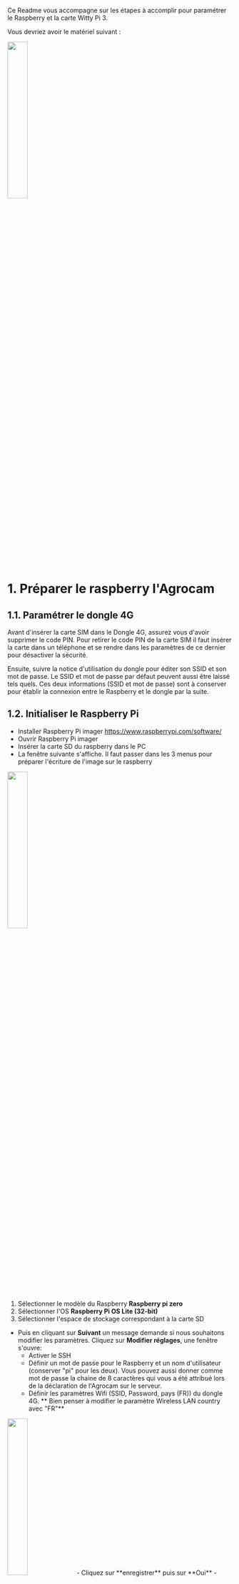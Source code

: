 Ce Readme vous accompagne sur les étapes à accomplir pour paramétrer le Raspberry et la carte Witty Pi 3. 

Vous devriez avoir le matériel suivant : 

<img src="https://user-images.githubusercontent.com/93132152/190139861-a0678fe1-11a7-469f-9545-627c0b963aad.png" width=30% height=30%>

# 1. Préparer le raspberry l'Agrocam 
## 1.1. Paramétrer le dongle 4G
Avant d'insérer la carte SIM dans le Dongle 4G, assurez vous d'avoir supprimer le code PIN. Pour retirer le code PIN de la carte SIM il faut insérer la carte dans un téléphone et se rendre dans les paramètres de ce dernier pour désactiver la sécurité.

Ensuite, suivre la notice d'utilisation du dongle pour éditer son SSID et son mot de passe. Le SSID et mot de passe par défaut peuvent aussi être laissé tels quels. Ces deux informations (SSID et mot de passe) sont à conserver pour établir la connexion entre le Raspberry et le dongle par la suite.

## 1.2. Initialiser le Raspberry Pi
- Installer Raspberry Pi imager https://www.raspberrypi.com/software/
- Ouvrir Raspberry Pi imager
- Insérer la carte SD du raspberry dans le PC
- La fenêtre suivante s'affiche. Il faut passer dans les 3 menus pour préparer l'écriture de l'image sur le raspberry
<img src="https://github.com/Mobilab-AgroTIC/Agrocam/assets/93132152/0d2109b7-a593-48bd-8a5c-4dd2083974d9" width=30% height=30%>

1. Sélectionner le modèle du Raspberry **Raspberry pi zero**
2. Sélectionner l'OS **Raspberry Pi OS Lite (32-bit)**
3. Sélectionner l'espace de stockage correspondant à la carte SD


- Puis en cliquant sur **Suivant** un message demande si nous souhaitons modifier les paramètres. Cliquez sur **Modifier réglages**, une fenêtre s'ouvre:
    - Activer le SSH
    - Définir un mot de passe pour le Raspberry et un nom d'utilisateur (conserver "pi" pour les deux). Vous pouvez aussi donner comme mot de passe la chaine de 8 caractères qui vous a été attribué lors de la déclaration de l'Agrocam sur le serveur.
    - Définir les paramètres Wifi (SSID, Password, pays (FR)) du dongle 4G. ** Bien penser à modifier le paramètre Wireless LAN country avec "FR"**
<img src="https://user-images.githubusercontent.com/93132152/169276815-ce32ffe7-997c-40b8-b6e8-bc613ae2f673.png" width=30% height=30%>
- Cliquez sur **enregistrer** puis sur **Oui**
- L'écriture peut prendre du temps, n'hésitez pas à faire les installations de la partie 1.3 en attendant

## 1.3. Installer les logiciels pour la suite
- Installer [WinSCP](https://winscp.net/eng/download.php) sur votre PC. Ce logiciel permet de se connecter au raspberry en SSH, de parcourir ses fichier et d'interagir avec le terminal de commandes.
- Installer [Network analyzer](https://play.google.com/store/apps/details?id=net.techet.netanalyzerlite.an&hl=fr&gl=US) sur votre smartphone. Cette application permet de scaner un réseau wifi et de trouver les appareils (leur adresse IP) qui y sont connectés.

## 1.4. Réaliser les branchements
- Insérer la carte SD dans le raspberry
- Brancher la Picam. Attention au sens de branchement de la nappe de cable _(cf. photo ci-dessous)_. Attention les connecteurs sont fragiles, à manipuler avec précautions.
<img src="https://www.raspberrypi.com/app/uploads/2016/05/2016-05-15-16.32.19-768x576.jpg" width=20% height=20%>

- Brancher le dongle 4G au Raspberry sur le port **"USB"** _cf. photo ci-dessous_ _Par la suite il est possible que le dongle se déconnecte de temps à autre, ce qui va poser problème. Cela est du au Raspberry qui en fonction des modèle de dongle 4G ne fournit pas une intensité suffisante. Si cela se présente, veuillez brancher le dongle sur une autre source de courant par exemple un chargeur rapide 2 ampères de téléphone portable_
- Brancher l'alimentation sur le port **"PWR IN"** _cf. photo ci-dessous_
<img src="https://user-images.githubusercontent.com/93132152/169502193-72963340-17c8-46ee-b322-8d32348ea31f.png"  width=30% height=30%>

## 1.5. Se connecter au Raspberry depuis un PC

- Connecter un smartphone au réseau du dongle 4G (avec SSID et mot de passe précédemment paramétrés)
- Avec l'application mobile Network Analyzer cliquer sur "Scan" et identifier l'adresse IP du raspberry Pi:
<img src="https://user-images.githubusercontent.com/93132152/170043338-0604e7d1-208b-4c6d-9920-a58e33a77620.png"  width=20% height=20%>

- Sur PC, ouvrir WinSCP et créer une nouvelle session de connexion au Raspberry <img src="https://user-images.githubusercontent.com/93132152/170044340-fa6d77ba-f569-444e-ae02-0d12b61ad0e1.png"  width=10% height=10%>. Saisir les informations suivantes : Protocole de fichier : **SFTP**; Nom d'hôte : **IP obtenue sur Network analyzer**; Nom d'utilisateur : **pi** (sauf changement); Mot de passe : **défini partie 2**
- Depuis WinSCP ouvrir Putty <img src="https://user-images.githubusercontent.com/93132152/170045029-048df6d8-c55e-4bcc-b4fd-a2b8707ec859.png"  width=2% height=2%>
- Un terminal de commande s'ouvre et vous demande un mot de passe. Il s'agit toujours du même défini à la partie 2. Le mot de passe ne s'affiche pas mais appuyer su r "entrer" et ça marche.

## 1.6. Installer les librairies 

### 1.6.1 Installer smbus
```
sudo apt-get install python3-pip
pip install smbus
```

### 1.6.2 Activer le bus I2C
Ouvrir les paramètres ```sudo raspi-config``` puis suivre les étapes :```3 Interface Options/I2C/YES/Finish```
  
# 2 Ajouter les fichiers sur le raspberry pi
Cette opération peut se faire depuis WinSCP en glissant et déposant les fichiers
## 2.1 Créer le répertoire pour les photo
```
sudo mkdir Agrocam
```

## 2.1 Le script de l'Agrocam
Glisser déposer agrocam.py dans /home/pi
Glisser déposer credentials.py dans /home/pi
Glisser déposer agrocam_schedule.wp dans /home/pi/wittypi/schedules
Glisser déposer sync_network_time.sh dans /home/pi/wittypi
Donner tous les droits au script _(première ligne ci-dessous)_ et effacer les "\r" et "r" de fin de ligne _(2e ligne ci-dessous, cela n'est pas toujours nécessaire mais ces caractère spéciaux on pu être ajouté si le script a été édité sur un outil Windows, Visual Studio Code par exemple)_
```
chmod 777 Agrocam
sudo chmod 777 /home/pi/wittypi/sync_network_time.sh
sed -i -e 's/\r$//' agrocam.py
sed -i -e 's/\r$//' credentials.py
sed -i -e 's/\r$//' agrocam_schedule.wpi
sed -i -e 's/\r$//' sync_network_time.sh
```
**Attention :** Le script agrocam.py envoie la commande ```sudo shutdown -h now``` à la fin qui éteint l'Agrocam. Pour débugger le script (c'est-à-dire reprendre la main dessus) il est recommandé de commenter cette ligne _cf. partie 7_

## 2.2 Les credentials
Maintenant on va déposer dans un fichier séparé du script les variables qui permettent de se connecter au serveur FTP où seront envoyées et stockées les photos.

Depuis WinSCP, glisser déposer credentials.py dans ```/home/pi``` une fois modifié avec les informations pertinentes entre les "" (hostname,user,password,url). Ce fichier contient les informations d'authentification pour accéder au serveur FTP sur lequel les photos seront sauvegardées. 

Pour l'url, il faut changer les "id" pour déposer les fichiers sur le FTP de la plateforme Agrocam. Il s'agit d'une chaine de 8 caractères qui vous a été communiquée à la création de votre Agrocam sur la plateforme.

Le fichier peut aussi être crée depuis le terminal :
```
touch .env
sudo nano .env
```
Contenu de .env
```
hostname = ""
user = ""
password =""
url="STOR /data/id/id"
```

# 3. Programmer l'allumage de l'Agrocam avec la carte WittyPi
A partir de cette étape, cette branche diffère fortement de la branche main. On va pouvoir paramétrer l'allumage du raspberry grâce à la carte Witty Pi 4

## 3.1 Installer WittyPi
Installer WittyPi avec les lignes de commandes suivantes.
```
wget http://www.uugear.com/repo/WittyPi4/install.sh
sudo sh install.sh
```
Puis éteindre le raspberry avec ```sudo shutdown -h now``` puis passer à l'étape d'après.
Une fois le raspberry éteint, débrancher l'alimentation électrique.

## 3.2 Connecter la carte WittyPi 4 au Raspberry
Insérer une pile 3V (si possible rechargeable et fourni avec la carte WittyPi 3) dans l'emplacement prévu à cette effet sur la carte Witty Pi

Les broches s'emboitent de la manière suivante.

<img src="https://user-images.githubusercontent.com/93132152/197517482-6a5a1459-3894-4c51-946a-7dcf6b49754d.jpg" width=30% height=30%>


## 3.4 Paramétrer le WittyPi
Brancher l'alimentation électrique directement sur la carte Witty Pi 4(l'alimentation du raspberry a été débranché en 3.1), c'est cette carte qui va ensuite gérer l'alimentation du raspberry. Pour que le raspberry démarre (en attendant qu'on lui donne un planing de mise en route), il faut appuyer sur le bouton poussoir de la carte Witty Pi. Lors de cette première mise en route, il est possible que le Dongle 4G ne s'allume pas. Il suffit de le débrancher et rebrancher.

<img src="https://user-images.githubusercontent.com/93132152/197518071-94065c91-ed4a-4cee-8cfb-99ead7fd86a6.jpg" width=30% height=30%>

Se connecter au Raspberry comme dans la partie 1.5, ouvrir le terminal de commande et démarrer WittyPi avec la commande suivante :
```
sudo ./wittypi/wittyPi.sh
```
Une liste de paramètre et de fonctionnalités s'affichent. Dans l'ordre nous allons procéder ainsi :
1. ```3.Synchronize time``` taper 3 et entrer
2. ```7. Set low voltage threshold``` taper 7 et entrer puis saisir 7V et entrer
3. ```8. Set recovery voltage threshold``` taper 8 et entrer puis saisir 0 et entrer (sinon quand on change la batterie la camera pourrait redemarrer)
4. ```11. View/change other settings...``` taper 11 et entrer. Ensuite suivre les instructions pour chaque paramètre. Attention lorsqu'un paramètre est validé on revient au menu initial, il faut donc revenir dans ```11. View/change other settings...```

| Paramètre  | Valeur |
| ------------- | ------------- |
| Default state when powered  | OFF  |
| Power cut delay after shutdown  | Inchangé  |
| Pulsing interval during sleep  | 20 |
| White LED duration  | 0  |
| Dummy load duration  | 0  |
| Vin adjustment | Inchangé  |
| Vout adjustment  | Inchangé  |
| Iout adjustment  | Inchangé  |

6. ```13. Exit``` taper 13 et entrer

## 3.5 Verser le planning d'allumage
Pour savoir à quelle heure démarrer, la carte WittyPi a besoin du script ```agrocam_schedule.wpi```. La version disponible sur le repository permet de déclencher l'allumage du raspberry à 11h (heure d'hiver, 12h en été) chaque jour. Si vous souhaitez modifier le planning d'allumage et savoir comment modifier le script, référez vous à la [documentation de la carte WittyPi 4](https://www.uugear.com/doc/WittyPi4_UserManual.pdf).

Le script doit être déposé dans le dossier (à l'aide de WinSCP par exemple) /home/pi/wittypi/schedules.

## 3.6 Lancer le planning d'allumage
Rouvrir wittyPi ```sudo ./wittypi/wittyPi.sh```. Puis tapez 6 pour ```6. Choose schedule script```puis tapez le chiffre qui correspond au script ```agrocam_schedule.wpi``` ici c'est 1.

Maintenant il devrait être écrit la prochaine date à laquelle l'Agrocam va démarrer à la ligne 5 des paramètres de la carte WittyPi. Si vous faites l'étape précédente à 12h. L'Agrocam démarrera pour la première fois le lendemain à 12h. Si vous la faites après 12h, l'Agrocam démarrera le surlendemain à la même heure.

Une fois le script d'allumage pris en compte, le prochain allumage aura lieu que le surlendemain. Pour éviter de perde un jour de photo on peut paramétrer le prochain allumage en tapant 5 ```5. Schedule next startup```. Ici suivez ce que dit le programme pour programmer le prochain allumage. Cela devrait ressembler à XX 11:00:30 où XX est la date du prochain allumage souhaité.

Puis quittez wittyPi : ```13. Exit``` taper 13 et entrer
# 4 Démarrer le script au reboot avec systemd
```
sudo nano /lib/systemd/system/agrocam.service
```

```
[Unit]
Description=My Script Service
After=multi-user.target

[Service]
Type=idle
ExecStart=/usr/bin/python3 /home/pi/agrocam.py > /home/pi/myscript.log 2>&1
WorkingDirectory=/home/pi
User=pi

[Install]
WantedBy=multi-user.target
```
```
sudo chmod 644 /lib/systemd/system/agrocam.service

sudo systemctl daemon-reload
sudo systemctl enable agrocam.service
```

Si vous souhaitez savoir quel est l'état de votre service :
```
sudo systemctl status agrocam.service
```
Enfin éteindre l'Agrocam avec : ```sudo shutdown -h now```


# 5 Finaliser les branchements
- Brancher le servo moteur sur les broches du WittyPi. Le fil rouge du servo est relié à une **broche 5V**, le fil noir à une **broche GND**, et le fil restant (blanc, jaune) à la **broche GPIO 18** _cf.figures ci-dessous_
- Connecter les **broches GPIO 24 et GND** à l'aide d'un [cavalier](https://fr.rs-online.com/web/p/cavaliers-et-shunts/2518682?cm_mmc=FR-PLA-DS3A-_-google-_-CSS_FR_FR_Connecteurs_Whoop-_-(FR:Whoop!)+Cavaliers+et+Shunts+(2)-_-2518682&matchtype=&pla-321137858785&gclid=Cj0KCQjwhLKUBhDiARIsAMaTLnFPSjXNxxk7wiwrSQBFsIqT5VfPuMc_Ay4DvPVhzphmNF9wRRBNoIkaAl6-EALw_wcB&gclsrc=aw.ds)_(cf.figures ci-dessous_). Dans cette position l'Agrocam fonctionnera normalement, c'est à dire qu'elle s'éteindra après avoir pris une photo. Pour empêcher cela on peut basculer le cavalier entre la **broche 3,3V** et la **broche GPIO 24** ainsi l'Agrocam ne s'éteint pas et il est possible d'en prendre le contrôle (partie 7).

<img src="https://user-images.githubusercontent.com/93132152/170041886-8d5a046a-65c0-40ad-a286-e73cacb53113.png" width=20% height=20%>   <img src="https://user-images.githubusercontent.com/93132152/197519706-921a3b5f-f67a-4390-966c-3d595dfbf825.jpg" width=30% height=30%>

# 6 Demarrer l'Agrocam
## 6.1 Passer sur l'alimentation batterie
Insérer deux cellules Lithium 3,7V dans le boitier de pile et connecter le boitier à l'aide d'un connecteur JST à la carte WittyPi (Attention à la polarité). Si votre boitier n'a pas de connecteur (uniquement des fils dénudés), de nombreuses ressources sont disponibles en ligne ou dans le Fablab le plus proche de chez vous pour apprendre à faire ces connectiques.

Voici le montage que vous devriez obtenir

<img src="https://user-images.githubusercontent.com/93132152/197561986-99a13911-00bd-4a40-ad8d-847a19d2ca52.jpg" width=30% height=30%><img src="https://user-images.githubusercontent.com/93132152/197562094-93a74b95-9b66-4f5f-930a-35c74eec1e54.jpg" width=30% height=30%>


## 6.2 Relancer l'Agrocam
Pour relancer l'Agrocam, appuyer sur le bouton poussoir : elle devrait s'allumer, actionner le servomoteur, prendre une photo, réactionner le servomoteur, envoyer la photo sur le serveur et enfin s'éteindre.

# 7 Debugger l'Agrocam
Le script ```agrocam.py``` éteint l'Agrocam à la fin de son exécution, une fois cette partie 1 terminée il serait donc impossible de se connecter au raspberry en SSH car le script ```agrocam.py``` est lancé à chaque démarrage _(cf. partie 1.8)_. La solution consiste donc à empêcher que le script n'aille jusqu'au bout lorsqu'on le désire. Pour celà il y a une boucle en python à la fin du script qui tourne indéfiniement si le port GPIO 24 est "TRUE" donc connecté au 3,3V **(à l'aide du cavalier)**:
```
python << END_OF_PYTHON
import time
import RPi.GPIO as GPIO
controlPin=24
GPIO.setmode(GPIO.BCM)
GPIO.setup(controlPin, GPIO.IN)
i=1
while (GPIO.input(controlPin) == 1) :
	time.sleep(5)
	print("ControlPin is not LOW. i = ", i)
	i += 1
END_OF_PYTHON
```
Ci-dessous la position du cavalier pour que le script n'éteigne pas l'Agrocam à la fin de son exécution :
<img src="https://user-images.githubusercontent.com/93132152/197520127-1235e3c9-2c6c-40fe-a818-20d08dc6f98e.jpg" width=30% height=30%>


## 2.4 Tester l'Agrocam
Une fois ces étapes terminées. Eteindre l'Agrocam ```sudo shutdown -h now ``` puis repositionner le cavalier en position initiale.
Vous pouvez débrancher l'alimentation et connecter les cellules Li-ion comme sur la photo ci-dessous. Cette [vidéo](https://www.youtube.com/watch?v=nqwYTafg8Z0) vous explique comment réaliser la connectique mâle du XH2.54 sur les fils du boitier d'alimentation.


<img src="https://user-images.githubusercontent.com/93132152/190140109-795cd432-3d9a-4398-b5f2-6af661773ff9.png" width=30% height=30%>


Enfin pour tester le cadrage vous pouvez appuyer à n'importe quel moment sur le bouton poussoir de la Witty Pi 4 pour faire une photo. La caméra démarrera automatiquement à l'heure prédéfinie.
